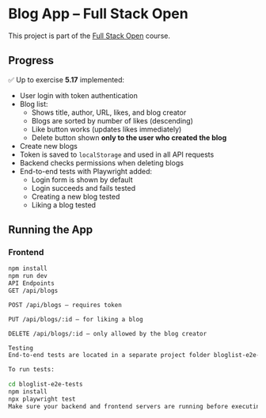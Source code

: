 # Blog App – Full Stack Open

This project is part of the [Full Stack Open](https://fullstackopen.com/en/) course.

## Progress

✅ Up to exercise **5.17** implemented:

- User login with token authentication
- Blog list:
  - Shows title, author, URL, likes, and blog creator
  - Blogs are sorted by number of likes (descending)
  - Like button works (updates likes immediately)
  - Delete button shown **only to the user who created the blog**
- Create new blogs
- Token is saved to `localStorage` and used in all API requests
- Backend checks permissions when deleting blogs
- End-to-end tests with Playwright added:
  - Login form is shown by default
  - Login succeeds and fails tested
  - Creating a new blog tested
  - Liking a blog tested

## Running the App

### Frontend

```bash
npm install
npm run dev
API Endpoints
GET /api/blogs

POST /api/blogs – requires token

PUT /api/blogs/:id – for liking a blog

DELETE /api/blogs/:id – only allowed by the blog creator

Testing
End-to-end tests are located in a separate project folder bloglist-e2e-tests and use Playwright.

To run tests:
 
cd bloglist-e2e-tests
npm install
npx playwright test
Make sure your backend and frontend servers are running before executing the tests.


